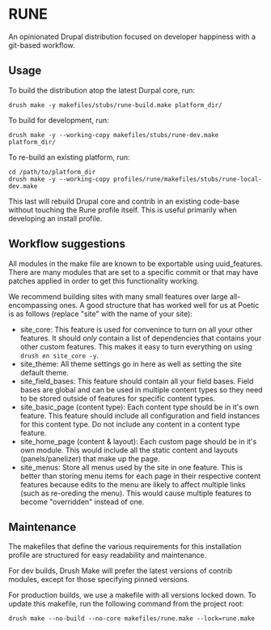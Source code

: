 # RUNE
An opinionated Drupal distribution focused on developer happiness with a
git-based workflow.

## Usage
To build the distribution atop the latest Durpal core, run:

    drush make -y makefiles/stubs/rune-build.make platform_dir/

To build for development, run:

    drush make -y --working-copy makefiles/stubs/rune-dev.make platform_dir/

To re-build an existing platform, run:

    cd /path/to/platform_dir
    drush make -y --working-copy profiles/rune/makefiles/stubs/rune-local-dev.make

This last will rebuild Drupal core and contrib in an existing code-base without
touching the Rune profile itself. This is useful primarily when developing an
install profile.


## Workflow suggestions
All modules in the make file are known to be exportable using uuid_features.
There are many modules that are set to a specific commit or that may have
patches applied in order to get this functionality working.

We recommend building sites with many small features over large
all-encompassing ones. A good structure that has worked well for us at Poetic
is as follows (replace "site" with the name of your site):

* site_core: This feature is used for convenince to turn on all your other
  features. It should *only* contain a list of dependencies that contains your
  other custom features. This makes it easy to turn everything on using ``drush
  en site_core -y``.
* site_theme: All theme settings go in here as well as setting the site default
  theme.
* site_field_bases: This feature should contain all your field bases. Field
  bases are global and can be used in multiple content types so they need to be
  stored outside of features for specific content types.
* site_basic_page (content type): Each content type should be in it's own
  feature. This feature should include all configuration and field instances
  for this content type. Do not include any content in a content type feature.
* site_home_page (content & layout): Each custom page should be in it's own
  module. This would include all the static content and layouts
  (panels/panelizer) that make up the page.
* site_menus: Store all menus used by the site in one feature. This is better
  than storing menu items for each page in their respective content features
  because edits to the menu are likely to affect multiple links (such as
  re-oreding the menu). This would cause multiple features to become
  "overridden" instead of one.

## Maintenance
The makefiles that define the various requirements for this installation
profile are structured for easy readability and maintenance.

For dev builds, Drush Make will prefer the latest versions of contrib modules,
except for those specifying pinned versions.

For production builds, we use a makefile with all versions locked down. To
update this makefile, run the following command from the project root:

    drush make --no-build --no-core makefiles/rune.make --lock=rune.make
